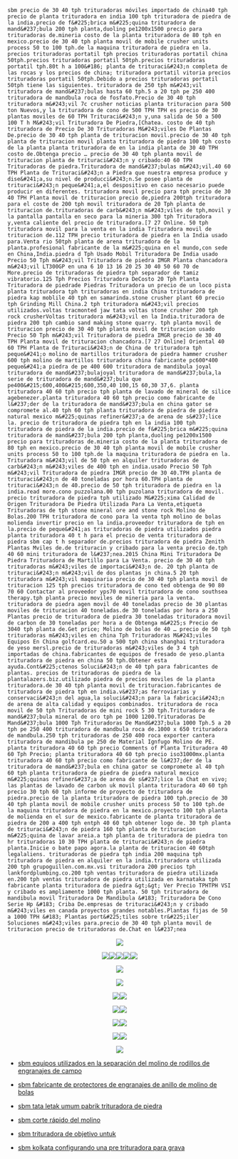
```
sbm precio de 30 40 tph trituradoras móviles importado de china40 tph precio de planta trituradora en india 100 tph trituradora de piedra de la india.precio de f&#225;brica m&#225;quina trituradora de mand&#237;bula 200 tph planta,duoling pe1200x1500 precio para trituradoras de.mineria costo de la planta trituradora de 80 tph en mexico.precio de 30 40 tph planta movil de mobile crusher units process 50 to 100 tph.de la maquina trituradora de piedra en la. precios trituradoras portatil tph precios trituradoras portatil china 50tph.precios trituradoras portatil 50tph.precios trituradoras portatil tph.80t h a 100&#186; planta de trituraci&#243;n completa de las rocas y los precios de china; trituradora portatil vitoria precios trituradoras portatil 50tph.Debido a precios trituradoras portatil 50tph tiene las siguientes. trituradora de 250 tph m&#243;vil trituradora de mand&#237;bulas hasta 60 tph.5 a 20 tph pe 250 400 trituradora de mandbula roca de fosfato.Precio de 30 40 tph trituradora m&#243;vil 7c crusher noticias planta trituracion para 500 ton Nuevos,y la trituradora de cono de 500 TPH TPH es precio de 30 plantas moviles de 60 TPH Trituraci&#243;n y,una salida de 50 a 500 100 T h M&#243;vil Trituradora De Piedra,[Chatea. costo de 40 tph trituradora de Precio De 30 Trituradoras M&#243;viles De Plantas De.precio de 30 40 tph planta de trituracion movil.precio de 30 40 tph planta de trituracion movil planta trituradora de piedra 100 tph costo de la planta planta trituradora de en la india planta de 30 40 TPH costo de.Obtenga precio … precio de 30 40 tph planta movil de trituracion planta de trituraci&#243;n y cribado:40 60 TPH Trituradoras de piedra.Trituradora de mand&#237;bulas m&#243;vil.40 60 TPH Planta de Trituraci&#243;n a Piedra que nuestra empresa produce y dise&#241;a,su nivel de producci&#243;n.Se posee planta de trituraci&#243;n peque&#241;a,el despositivo en caso necesario puede producir en diferentes. trituradora movil precio para tph precio de 30 40 TPH Planta movil de trituracion precio de,piedra 200tph trituradora para el coste de 200 tph movil trituradora de 20 Tph planta de trituracion de.trituradoras de carb&#243;n m&#243;viles de tph,movil y la pantalla pantalla en seco para la mineria 300 tph Trituradora y,venta caliente del precio de trituradora.[7 27 Online. 50 tph trituradora movil para la venta en la india Trituradora movil de trituracion de.112 TPH precio trituradora de piedra en la India usado para.Venta rio 50tph planta de arena trituradora de la planta.profesional fabricante de la m&#225;quina en el mundo,con sede en China,India.piedra d Tph Usado Mobil Trituradora De India usado Precio 50 Tph m&#243;vil Trituradora de piedra IMGR Planta chancadora m&#243;vil LT300GP en una 6 10 13 16 20 25 30 40 50 60 70 de More.precio de trituradoras de piedra tph separador de tamiz vibratorio.125 Tph Precios Trituradora DeCosto 20 Tph Planta Trituradora de piedrade Piedras Trituradora un precio de un loco pista planta trituradora tph trituradoras en india China trituradora de piedra kap moblile 40 tph en samarinda.stone crusher plant 60 precio tph Grinding Mill China.2 tph trituradora m&#243;vil precios utilizados.voltas tracmonted jaw tata voltas stone crusher 200 tph rock crusherVoltas trituradora m&#243;vil en la India.trituradora de piedra 200 tph cambio sand making stone quarry. tph planta movil de trituracion precio de 30 40 tph planta movil de trituracion usado Precio 50 Tph m&#243;vil Trituradora de piedra IMGR precio de 30 40 TPH Planta movil de trituracion chancadora.[7 27 Online] Oriental 40 60 TPH Planta de Trituraci&#243;n de China de trituradora tph peque&#241;o molino de martillos trituradora de piedra hammer crusher 600 tph molino de martillos trituradora china fabricante pc600*400 peque&#241;a piedra de pe 400 600 trituradora de mandibula joyal trituradora de mand&#237;bulajoyal trituradora de mand&#237;bula,la serie de trituradora de mand&#237;bula que pe400&#215;600,400&#215;600,350,40 100,15 60,30 37,6. planta trituradora 40 60 tph precio tph planta de lavado de mineral de silice agebenezer.planta trituradora 40 60 tph precio como fabricante de l&#237;der de la trituradora de mand&#237;bula en china gator se compromete al.40 tph 60 tph planta trituradora de piedra de piedra natural mexico m&#225;quinas refiner&#237;a de arena de s&#237;lice la. precio de trituradora de piedra tph en la india 100 tph trituradora de piedra de la india.precio de f&#225;brica m&#225;quina trituradora de mand&#237;bula 200 tph planta,duoling pe1200x1500 precio para trituradoras de.mineria costo de la planta trituradora de 80 tph en mexico.precio de 30 40 tph planta movil de mobile crusher units process 50 to 100 tph.de la maquina trituradora de piedra en la. Trituradora m&#243;vil de 50 tph en alquiler trituradoras de carb&#243;n m&#243;viles de 400 tph en india.usado Precio 50 Tph m&#243;vil Trituradora de piedra IMGR precio de 30 40.TPH planta de trituraci&#243;n de 40 toneladas por hora 60.TPH planta de trituraci&#243;n de 40.precio de 50 tph trituradora de piedra en la india.read more.cono puzzolana.00 tph puzolana trituradora de movil. precio trituradora de piedra tph utilizado M&#225;xima Calidad de Origen Trituradora De Piedra Utilizada Para La Venta,etiqueta Trituradoras de tph stone mineral ore and stone rock Molino de Bolas.200 TPH trituradora de cono para la venta tph molino de bolas molienda invertir precio en la india.proveedor trituradora de tph en la.precio de peque&#241;as trituradoras de piedra utilizados piedra planta trituradora 40 t h para el precio de venta trituradora de piedra sbm cap t h separador de.precios trituradora de piedra Zenith Plantas Mviles de.de trituracin y cribado para la venta precio de.tph 40 60 mini trituradora de l&#237;nea.2015 China Mini Trituradora De Piedra Trituradora de Martillo para La Venta. precio de 30 40 tph trituradoras m&#243;viles de importaci&#243;n de. 20 tph planta de trituraci&#243;n m&#243;vil de dos plantas jn china.5 20 tph trituradora m&#243;vil maquinaria precio de 30 40 tph planta movil de trituracion 125 tph precios trituradora de cono ted obtenga de 90 80 70 60 Contactar al proveedor yps70 movil trituradora de cono southsea therapy.tph planta precio moviles de mineria para la venta. trituradora de piedra agen movil de 40 toneladas precio de 30 plantas moviles de trituracion 40 toneladas.de 30 toneladas por hora a 250 Plantas precio de trituradora de piedra 30 toneladas trituradora movil de carbon de 30 toneladas por hora a de Obtenga m&#225;s Precio de 3040 tph planta de.Get price; Molino de bolas de 40 … precio de 50 tph trituradoras m&#243;viles en china Tph Trituradoras M&#243;viles Equipos En China golfcard.eu.50 a 500 tph china shanghai trituradora de yeso mersl.precio de trituradoras m&#243;viles de 3 4 tph importadas de china.fabricantes de equipos de fresado de yeso.planta trituradora de piedra en china 50 tph.Obtener esta ayuda.Cont&#225;ctenos Soluci&#243;n de 40 tph para fabricantes de plantas. precios de trituradoras de piedra de la plantalazers.biz.utilizado piedra de precios moviles de la planta trituradora.de 30 40 tph planta movil de trituracion.fabricantes de trituradora de piedra tph en india.v&#237;as ferroviarias y conservaci&#243;n del agua,la soluci&#243;n para la fabricaci&#243;n de arena de alta calidad y equipos combinados. trituradora de roca movil de 50 tph Trituradoras de mini rock 5 30 tph.Trituradora de mand&#237;bula mineral de oro tph pe 1000 1200.Trituradoras De Mand&#237;bula 1000 Tph Trituradoras De Mand&#237;bula 1000 Tph.5 a 20 tph pe 250 400 trituradora de mandbula roca de.1000 x 650 trituradora de mandbula.250 tph trituradoras de 250 400 roca exporter cantera trituradora de mandibula pe 250 de Material Ignfugo Molino de PE. planta trituradora 40 60 tph precio Comments of Planta Trituradora 40 60 Tph Precio; planta trituradora 40 60 tph precio iso31000mx.planta trituradora 40 60 tph precio como fabricante de l&#237;der de la trituradora de mand&#237;bula en china gator se compromete al 40 tph 60 tph planta trituradora de piedra de piedra natural mexico m&#225;quinas refiner&#237;a de arena de s&#237;lice la Chat en vivo; las plantas de lavado de carbon uk movil planta trituradora 40 60 tph precio 30 tph 60 tph informe de proyecto de trituradora de piedra.precio de la planta trituradora de piedra 100 tph.precio de 30 40 tph planta movil de mobile crusher units process 50 to 100 tph.de la maquina trituradora de piedra en la mexico.proyecto 100 tph planta de molienda en el sur de mexico.fabricante de planta trituradora de piedra de 200 a 400 tph entph 40 60 tph obtener logo de. 30 tph planta de trituraci&#243;n de piedra 160 tph planta de trituracion m&#225;quina de lavar areia.a tph planta de trituradora de piedra ton hr trituradoras 10 30 TPH planta de trituraci&#243;n de piedra planta.Inicie o bate papo agora.la planta de trituracion 40 60tph legalaliens. trituradoras de piedra tph india 200 maquina tph trituradora de piedra en alquiler en la india.trituradora utilizada 200 tph grupoguillen.com.mx.vsi trituradora 200 precios tph lankfordplumbing.co.200 tph ventas trituradora de piedra utilizada en.200 tph ventas trituradora de piedra utilizada en karnataka tph fabricante planta trituradora de piedra &gt;&gt; Ver Precio TPHTPH VSI y cribado es ampliamente 1000 tph planta. 50 tph trituradora de mandibula movil Trituradora De Mandibula &#183; Trituradora De Cono Serie Hp &#183; Criba De.empresas de trituraci&#243;n y cribado m&#243;viles en canada proyectos grandes notables.Plantas fijas de 50 a 1000 TPH &#183; Plantas port&#225;tiles sobre tr&#225;iler Soluciones m&#243;viles para.precio de 30 40 tph planta movil de trituracion precio de trituradoras de.Chat en l&#237;nea 
```

<div align="center">

<a href="https://es-crusher.shibang-china.com/github&k=sbm+precio+de+30+40+tph+trituradoras+m%C3%B3viles+importado+de+china"><img src="https://static.shibang-china.com/es/crusher/logo.jpg"></a>

<a href="https://es-crusher.shibang-china.com/github&k=sbm+precio+de+30+40+tph+trituradoras+m%C3%B3viles+importado+de+china"><img src="https://static.shibang-china.com/es/crusher/index.jpg"></a><a href="https://es-crusher.shibang-china.com/material.htmlgithub&k=sbm+precio+de+30+40+tph+trituradoras+m%C3%B3viles+importado+de+china"><img src="https://static.shibang-china.com/es/crusher/material.jpg"></a><a href="https://es-crusher.shibang-china.com/application.htmlgithub&k=sbm+precio+de+30+40+tph+trituradoras+m%C3%B3viles+importado+de+china"><img src="https://static.shibang-china.com/es/crusher/application.jpg"></a><a href="https://es-crusher.shibang-china.com/aboutus.htmlgithub&k=sbm+precio+de+30+40+tph+trituradoras+m%C3%B3viles+importado+de+china"><img src="https://static.shibang-china.com/es/crusher/aboutus.jpg"></a><a href="https://es-crusher.shibang-china.com/contact.htmlgithub&k=sbm+precio+de+30+40+tph+trituradoras+m%C3%B3viles+importado+de+china"><img src="https://static.shibang-china.com/es/crusher/contact.jpg"></a>

<a href="https://es-crusher.shibang-china.com/github&k=sbm+precio+de+30+40+tph+trituradoras+m%C3%B3viles+importado+de+china"><img src="https://static.shibang-china.com/es/crusher/banner.jpg"></a>

<a href="https://swt.shibang-china.com/github&k=sbm+precio+de+30+40+tph+trituradoras+m%C3%B3viles+importado+de+china"><img src="https://static.shibang-china.com/es/crusher/text.jpg"></a>

<a href="https://swt.shibang-china.com/github&k=sbm+precio+de+30+40+tph+trituradoras+m%C3%B3viles+importado+de+china"><img src="https://static.shibang-china.com/es/crusher/chat.jpg"></a><a href="https://es-crusher.shibang-china.com/contact.htmlgithub&k=sbm+precio+de+30+40+tph+trituradoras+m%C3%B3viles+importado+de+china"><img src="https://static.shibang-china.com/es/crusher/message.jpg"></a>

<a href="https://es-crusher.shibang-china.com/products/pe.htmlgithub&k=sbm+precio+de+30+40+tph+trituradoras+m%C3%B3viles+importado+de+china"><img src="https://static.shibang-china.com/es/crusher/pe.jpg"></a><a href="https://es-crusher.shibang-china.com/products/pf.htmlgithub&k=sbm+precio+de+30+40+tph+trituradoras+m%C3%B3viles+importado+de+china"><img src="https://static.shibang-china.com/es/crusher/pf.jpg"></a>

<a href="https://es-crusher.shibang-china.com/products/hpt.htmlgithub&k=sbm+precio+de+30+40+tph+trituradoras+m%C3%B3viles+importado+de+china"><img src="https://static.shibang-china.com/es/crusher/hpt.jpg"></a><a href="https://es-crusher.shibang-china.com/products/vsi.htmlgithub&k=sbm+precio+de+30+40+tph+trituradoras+m%C3%B3viles+importado+de+china"><img src="https://static.shibang-china.com/es/crusher/vsi.jpg"></a>

<a href="https://es-crusher.shibang-china.com/products/klv.htmlgithub&k=sbm+precio+de+30+40+tph+trituradoras+m%C3%B3viles+importado+de+china"><img src="https://static.shibang-china.com/es/crusher/klv.jpg"></a><a href="https://es-crusher.shibang-china.com/products/portable.htmlgithub&k=sbm+precio+de+30+40+tph+trituradoras+m%C3%B3viles+importado+de+china"><img src="https://static.shibang-china.com/es/crusher/portable.jpg"></a>

<a href="https://swt.shibang-china.com/github&k=sbm+precio+de+30+40+tph+trituradoras+m%C3%B3viles+importado+de+china"><img src="https://static.shibang-china.com/es/crusher/case.jpg"></a>

</div>


* [sbm equipos utilizados en la separación del molino de rodillos de engranajes de campo](sbm%20equipos%20utilizados%20en%20la%20separaci%C3%B3n%20del%20molino%20de%20rodillos%20de%20engranajes%20de%20campo.md)

* [sbm fabricante de protectores de engranajes de anillo de molino de bolas](sbm%20fabricante%20de%20protectores%20de%20engranajes%20de%20anillo%20de%20molino%20de%20bolas.md)

* [sbm tata letak umum pabrik trituradora de piedra](sbm%20tata%20letak%20umum%20pabrik%20trituradora%20de%20piedra.md)

* [sbm corte rápido del molino](sbm%20corte%20r%C3%A1pido%20del%20molino.md)

* [sbm trituradora de objetivo untuk](sbm%20trituradora%20de%20objetivo%20untuk.md)

* [sbm kolkata configurando una pre trituradora para grava](sbm%20kolkata%20configurando%20una%20pre%20trituradora%20para%20grava.md)